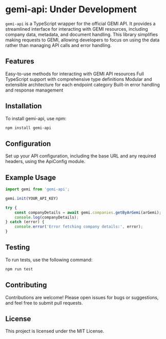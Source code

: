 # gemi-api: Under Development
`gemi-api` is a TypeScript wrapper for the official GEMI API. It provides a streamlined interface for interacting with GEMI resources, including company data, metadata, and document handling. This library simplifies making requests to GEMI, allowing developers to focus on using the data rather than managing API calls and error handling.

## Features
Easy-to-use methods for interacting with GEMI API resources
Full TypeScript support with comprehensive type definitions
Modular and extensible architecture for each endpoint category
Built-in error handling and response management

## Installation
To install gemi-api, use npm:

```bash
npm install gemi-api
```

## Configuration
Set up your API configuration, including the base URL and any required headers, using the ApiConfig module.

## Example Usage

```typescript
import gemi from 'gemi-api';

gemi.init(YOUR_API_KEY)

try {
    const companyDetails = await gemi.companies.getByArGemi(arGemi);
    console.log(companyDetails);
} catch (error) {
    console.error('Error fetching company details:', error);
}
```


## Testing
To run tests, use the following command:

```bash
npm run test
```

## Contributing
Contributions are welcome! Please open issues for bugs or suggestions, and feel free to submit pull requests.

## License
This project is licensed under the MIT License.